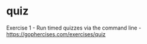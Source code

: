 # quiz
Exercise 1 - Run timed quizzes via the command line - https://gophercises.com/exercises/quiz
